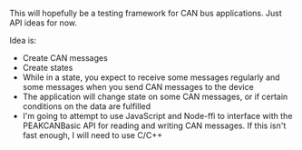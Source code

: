 This will hopefully be a testing framework for CAN bus applications. Just API ideas for now.

Idea is:
- Create CAN messages
- Create states
- While in a state, you expect to receive some messages regularly and some messages when you send CAN messages to the device
- The application will change state on some CAN messages, or if certain conditions on the data are fulfilled
- I'm going to attempt to use JavaScript and Node-ffi to interface with the PEAKCANBasic API for reading and writing CAN messages. If this isn't fast enough, I will need to use C/C++

